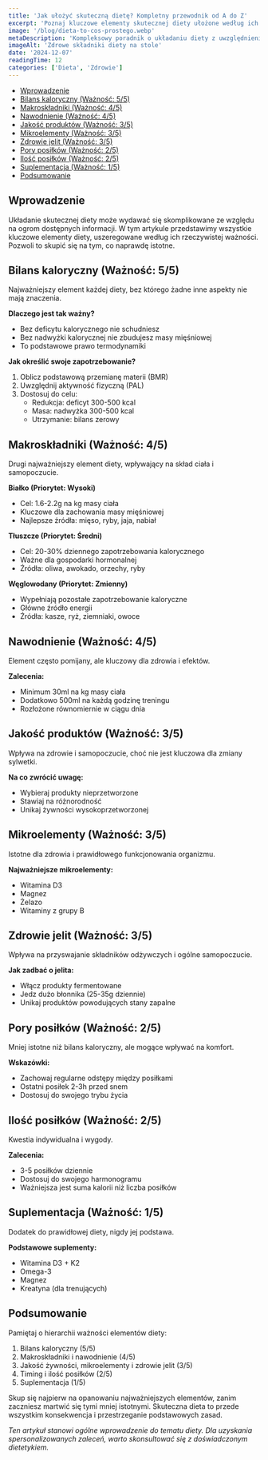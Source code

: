 ```yaml
---
title: 'Jak ułożyć skuteczną dietę? Kompletny przewodnik od A do Z'
excerpt: 'Poznaj kluczowe elementy skutecznej diety ułożone według ich ważności. Dowiedz się, co jest naprawdę istotne w procesie zmiany sylwetki i zdrowia.'
image: '/blog/dieta-to-cos-prostego.webp'
metaDescription: 'Kompleksowy poradnik o układaniu diety z uwzględnieniem kalorii, makroskładników, pór posiłków i suplementacji. Poznaj, co jest najważniejsze w diecie.'
imageAlt: 'Zdrowe składniki diety na stole'
date: '2024-12-07'
readingTime: 12
categories: ['Dieta', 'Zdrowie']
---
```


- [Wprowadzenie](#wprowadzenie)
- [Bilans kaloryczny (Ważność: 5/5)](#bilans-kaloryczny-ważność-55)
- [Makroskładniki (Ważność: 4/5)](#makroskładniki-ważność-45)
- [Nawodnienie (Ważność: 4/5)](#nawodnienie-ważność-45)
- [Jakość produktów (Ważność: 3/5)](#jakość-produktów-ważność-35)
- [Mikroelementy (Ważność: 3/5)](#mikroelementy-ważność-35)
- [Zdrowie jelit (Ważność: 3/5)](#zdrowie-jelit-ważność-35)
- [Pory posiłków (Ważność: 2/5)](#pory-posiłków-ważność-25)
- [Ilość posiłków (Ważność: 2/5)](#ilość-posiłków-ważność-25)
- [Suplementacja (Ważność: 1/5)](#suplementacja-ważność-15)
- [Podsumowanie](#podsumowanie)

## Wprowadzenie

Układanie skutecznej diety może wydawać się skomplikowane ze względu na ogrom dostępnych informacji. W tym artykule przedstawimy wszystkie kluczowe elementy diety, uszeregowane według ich rzeczywistej ważności. Pozwoli to skupić się na tym, co naprawdę istotne.

## Bilans kaloryczny (Ważność: 5/5)

Najważniejszy element każdej diety, bez którego żadne inne aspekty nie mają znaczenia.

**Dlaczego jest tak ważny?**
- Bez deficytu kalorycznego nie schudniesz
- Bez nadwyżki kalorycznej nie zbudujesz masy mięśniowej
- To podstawowe prawo termodynamiki

**Jak określić swoje zapotrzebowanie?**
1. Oblicz podstawową przemianę materii (BMR)
2. Uwzględnij aktywność fizyczną (PAL)
3. Dostosuj do celu:
   - Redukcja: deficyt 300-500 kcal
   - Masa: nadwyżka 300-500 kcal
   - Utrzymanie: bilans zerowy

## Makroskładniki (Ważność: 4/5)

Drugi najważniejszy element diety, wpływający na skład ciała i samopoczucie.

**Białko (Priorytet: Wysoki)**
- Cel: 1.6-2.2g na kg masy ciała
- Kluczowe dla zachowania masy mięśniowej
- Najlepsze źródła: mięso, ryby, jaja, nabiał

**Tłuszcze (Priorytet: Średni)**
- Cel: 20-30% dziennego zapotrzebowania kalorycznego
- Ważne dla gospodarki hormonalnej
- Źródła: oliwa, awokado, orzechy, ryby

**Węglowodany (Priorytet: Zmienny)**
- Wypełniają pozostałe zapotrzebowanie kaloryczne
- Główne źródło energii
- Źródła: kasze, ryż, ziemniaki, owoce

## Nawodnienie (Ważność: 4/5)

Element często pomijany, ale kluczowy dla zdrowia i efektów.

**Zalecenia:**
- Minimum 30ml na kg masy ciała
- Dodatkowo 500ml na każdą godzinę treningu
- Rozłożone równomiernie w ciągu dnia

## Jakość produktów (Ważność: 3/5)

Wpływa na zdrowie i samopoczucie, choć nie jest kluczowa dla zmiany sylwetki.

**Na co zwrócić uwagę:**
- Wybieraj produkty nieprzetworzone
- Stawiaj na różnorodność
- Unikaj żywności wysokoprzetworzonej

## Mikroelementy (Ważność: 3/5)

Istotne dla zdrowia i prawidłowego funkcjonowania organizmu.

**Najważniejsze mikroelementy:**
- Witamina D3
- Magnez
- Żelazo
- Witaminy z grupy B

## Zdrowie jelit (Ważność: 3/5)

Wpływa na przyswajanie składników odżywczych i ogólne samopoczucie.

**Jak zadbać o jelita:**
- Włącz produkty fermentowane
- Jedz dużo błonnika (25-35g dziennie)
- Unikaj produktów powodujących stany zapalne

## Pory posiłków (Ważność: 2/5)

Mniej istotne niż bilans kaloryczny, ale mogące wpływać na komfort.

**Wskazówki:**
- Zachowaj regularne odstępy między posiłkami
- Ostatni posiłek 2-3h przed snem
- Dostosuj do swojego trybu życia

## Ilość posiłków (Ważność: 2/5)

Kwestia indywidualna i wygody.

**Zalecenia:**
- 3-5 posiłków dziennie
- Dostosuj do swojego harmonogramu
- Ważniejsza jest suma kalorii niż liczba posiłków

## Suplementacja (Ważność: 1/5)

Dodatek do prawidłowej diety, nigdy jej podstawa.

**Podstawowe suplementy:**
- Witamina D3 + K2
- Omega-3
- Magnez
- Kreatyna (dla trenujących)

## Podsumowanie

Pamiętaj o hierarchii ważności elementów diety:
1. Bilans kaloryczny (5/5)
2. Makroskładniki i nawodnienie (4/5)
3. Jakość żywności, mikroelementy i zdrowie jelit (3/5)
4. Timing i ilość posiłków (2/5)
5. Suplementacja (1/5)

Skup się najpierw na opanowaniu najważniejszych elementów, zanim zaczniesz martwić się tymi mniej istotnymi. Skuteczna dieta to przede wszystkim konsekwencja i przestrzeganie podstawowych zasad.

*Ten artykuł stanowi ogólne wprowadzenie do tematu diety. Dla uzyskania spersonalizowanych zaleceń, warto skonsultować się z doświadczonym dietetykiem.*